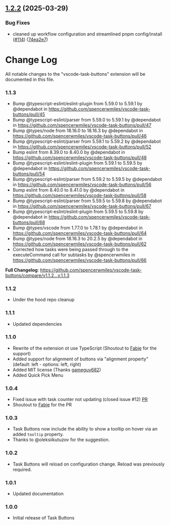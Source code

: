 ## [1.2.2](https://github.com/spencerwmiles/vscode-task-buttons/compare/v1.2.1...v1.2.2) (2025-03-29)

### Bug Fixes

- cleaned up workflow configuration and streamlined pnpm config/install ([#114](https://github.com/spencerwmiles/vscode-task-buttons/issues/114)) ([74ea2e7](https://github.com/spencerwmiles/vscode-task-buttons/commit/74ea2e705a5a7b3b35a5abaf9b2ed12f46aee732))

# Change Log

All notable changes to the "vscode-task-buttons" extension will be documented in this file.

### 1.1.3

- Bump @typescript-eslint/eslint-plugin from 5.59.0 to 5.59.1 by @dependabot in https://github.com/spencerwmiles/vscode-task-buttons/pull/45
- Bump @typescript-eslint/parser from 5.59.0 to 5.59.1 by @dependabot in https://github.com/spencerwmiles/vscode-task-buttons/pull/47
- Bump @types/node from 18.16.0 to 18.16.3 by @dependabot in https://github.com/spencerwmiles/vscode-task-buttons/pull/46
- Bump @typescript-eslint/parser from 5.59.1 to 5.59.2 by @dependabot in https://github.com/spencerwmiles/vscode-task-buttons/pull/52
- Bump eslint from 8.39.0 to 8.40.0 by @dependabot in https://github.com/spencerwmiles/vscode-task-buttons/pull/48
- Bump @typescript-eslint/eslint-plugin from 5.59.1 to 5.59.5 by @dependabot in https://github.com/spencerwmiles/vscode-task-buttons/pull/54
- Bump @typescript-eslint/parser from 5.59.2 to 5.59.5 by @dependabot in https://github.com/spencerwmiles/vscode-task-buttons/pull/56
- Bump eslint from 8.40.0 to 8.41.0 by @dependabot in https://github.com/spencerwmiles/vscode-task-buttons/pull/58
- Bump @typescript-eslint/parser from 5.59.5 to 5.59.8 by @dependabot in https://github.com/spencerwmiles/vscode-task-buttons/pull/67
- Bump @typescript-eslint/eslint-plugin from 5.59.5 to 5.59.8 by @dependabot in https://github.com/spencerwmiles/vscode-task-buttons/pull/68
- Bump @types/vscode from 1.77.0 to 1.78.1 by @dependabot in https://github.com/spencerwmiles/vscode-task-buttons/pull/64
- Bump @types/node from 18.16.3 to 20.2.5 by @dependabot in https://github.com/spencerwmiles/vscode-task-buttons/pull/62
- Corrected how tasks were being passed through to the executeCommand call for subtasks by @spencerwmiles in https://github.com/spencerwmiles/vscode-task-buttons/pull/66

**Full Changelog**: https://github.com/spencerwmiles/vscode-task-buttons/compare/v1.1.2...v.1.1.3

### 1.1.2

- Under the hood repo cleanup

### 1.1.1

- Updated dependencies

### 1.1.0

- Rewrite of the extension ot use TypeScript (Shoutout to [Fabje](https://github.com/FaBjE) for the support)
- Added support for alignment of buttons via "alignment property" (default: left - options: left, right)
- Added MIT license (Thanks [gameguy682](https://github.com/gameguy682))
- Added Quick Pick Menu

### 1.0.4

- Fixed issue with task counter not updating (closed issue #12) [PR](https://github.com/spencerwmiles/vscode-task-buttons/pull/14)
- Shoutout to [Fabje](https://github.com/FaBjE) for the PR

### 1.0.3

- Task Buttons now include the ability to show a tooltip on hover via an added `tooltip` property.
- Thanks to @oleksiikutuzov for the suggestion.

### 1.0.2

- Task Buttons will reload on configuration change. Reload was previously required.

### 1.0.1

- Updated documentation

### 1.0.0

- Initial release of Task Buttons
